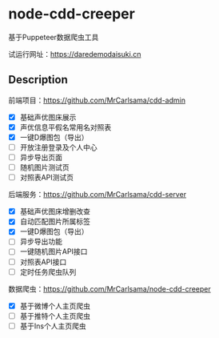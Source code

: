 # node-cdd-creeper

基于Puppeteer数据爬虫工具

试运行网址：https://daredemodaisuki.cn

## Description

前端项目：https://github.com/MrCarlsama/cdd-admin

- [x] 基础声优图床展示
- [x] 声优信息平假名常用名对照表
- [x] 一键D爆图包（导出）
- [ ] 开放注册登录及个人中心
- [ ] 异步导出页面
- [ ] 随机图片测试页
- [ ] 对照表API测试页

后端服务：https://github.com/MrCarlsama/cdd-server

- [x] 基础声优图床增删改查
- [x] 自动匹配图片所属标签
- [x] 一键D爆图包（导出）
- [ ] 异步导出功能
- [ ] 一键随机图片API接口
- [ ] 对照表API接口
- [ ] 定时任务爬虫队列

数据爬虫：https://github.com/MrCarlsama/node-cdd-creeper

- [x] 基于微博个人主页爬虫
- [ ] 基于推特个人主页爬虫
- [ ] 基于Ins个人主页爬虫
